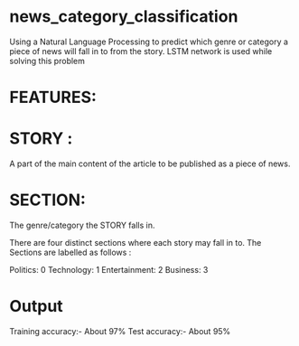# news_category_classification

Using a Natural Language Processing to predict which genre or category a piece of news will fall in to from the story.
LSTM network is used while solving this problem

# FEATURES:

# STORY : 
A part of the main content of the article to be published as a piece of news.

# SECTION: 
The genre/category the STORY falls in.

There are four distinct sections where each story may fall in to. The Sections are labelled as follows :

Politics: 0
Technology: 1
Entertainment: 2
Business: 3

# Output
Training accuracy:- About 97%
Test accuracy:- About 95%
